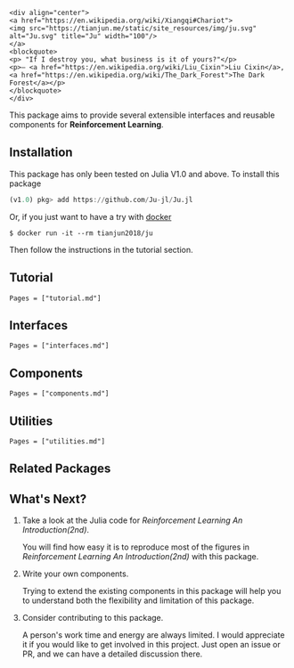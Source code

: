 ```@raw html
<div align="center">
<a href="https://en.wikipedia.org/wiki/Xiangqi#Chariot">
<img src="https://tianjun.me/static/site_resources/img/ju.svg" alt="Ju.svg" title="Ju" width="100"/> 
</a>
<blockquote> 
<p> "If I destroy you, what business is it of yours?"</p>
<p>― <a href="https://en.wikipedia.org/wiki/Liu_Cixin">Liu Cixin</a>, <a href="https://en.wikipedia.org/wiki/The_Dark_Forest">The Dark Forest</a></p>
</blockquote>
</div>
```

This package aims to provide several extensible interfaces and reusable components for **Reinforcement Learning**.

## Installation

This package has only been tested on Julia V1.0 and above. To install this package

```julia
(v1.0) pkg> add https://github.com/Ju-jl/Ju.jl
```

Or, if you just want to have a try with [docker](https://docs.docker.com/install/)

```
$ docker run -it --rm tianjun2018/ju
```

Then follow the instructions in the tutorial section.

## Tutorial

```@contents
Pages = ["tutorial.md"]
```

## Interfaces

```@contents
Pages = ["interfaces.md"]
```

## Components

```@contents
Pages = ["components.md"]
```

## Utilities

```@contents
Pages = ["utilities.md"]
```

## Related Packages

## What's Next?

1. Take a look at the Julia code for *Reinforcement Learning An Introduction(2nd)*.

    You will find how easy it is to reproduce most of the figures in *Reinforcement Learning An Introduction(2nd)* with this package.
1. Write your own components.

    Trying to extend the existing components in this package will help you to understand both the flexibility and limitation of this package.
1. Consider contributing to this package.

    A person's work time and energy are always limited. I would appreciate it if you would like to get involved in this project. Just open an issue or PR, and we can have a detailed discussion there.